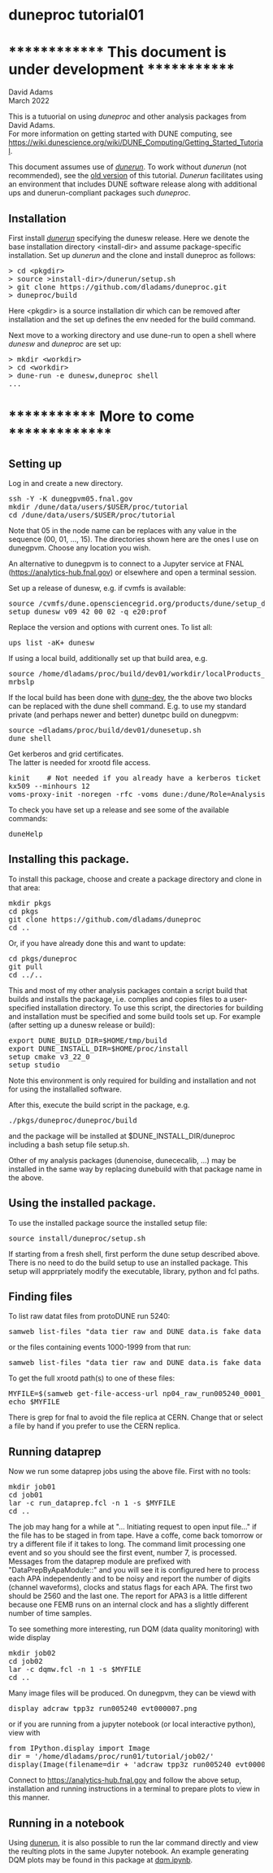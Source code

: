 # duneproc tutorial01

# ************ This document is under development ***********

David Adams   
March 2022  
  
This is a tutuorial on using *duneproc* and other analysis packages from David Adams.  
For more information on getting started with DUNE computing, see
https://wiki.dunescience.org/wiki/DUNE_Computing/Getting_Started_Tutorial.

This document assumes use of [*dunerun*](https://github.com/dladams/dunerun).
To work without *dunerun* (not recommended), see the [old version](tutorial01-old.md)
of this tutorial. *Dunerun* facilitates using an environment that includes DUNE
software release along with additional ups and dunerun-compliant packages such
*duneproc*.

## Installation

First install [*dunerun*](https://github.com/dladams/dunerun) specifying the dunesw release. Here we denote the base installation directory \<install-dir> and assume package-specific installation. Set up *dunerun* and the clone and install duneproc as follows:
<pre>
> cd &lt;pkgdir>
> source &gt;install-dir>/dunerun/setup.sh
> git clone https://github.com/dladams/duneproc.git
> duneproc/build
</pre>
Here \<pkgdir> is a source installation dir which can be removed after installation and the set up defines the env needed for the build command.

  Next move to a working directory and use dune-run to open a shell where *dunesw* and *duneproc* are set up:
<pre>
> mkdir &lt;workdir>
> cd &lt;workdir>
> dune-run -e dunesw,duneproc shell
...
</pre>

# *********** More to come *************

## Setting up

Log in and create a new directory.
<pre>
ssh -Y -K dunegpvm05.fnal.gov
mkdir /dune/data/users/$USER/proc/tutorial
cd /dune/data/users/$USER/proc/tutorial
</pre>
Note that 05 in the node name can be replaces with any value in the sequence (00, 01, ..., 15). The directories shown here are the ones I use on dunegpvm. Choose any location you wish.

An alternative to dunegpvm is to connect to a Jupyter service at FNAL (<https://analytics-hub.fnal.gov>) or elsewhere and open a terminal session.

Set up a release of dunesw, e.g. if cvmfs is available:
<pre>
source /cvmfs/dune.opensciencegrid.org/products/dune/setup_dune.sh
setup dunesw v09_42_00_02 -q e20:prof
</pre>
Replace the version and options with current ones. To list all:
<pre>
ups list -aK+ dunesw
</pre>
If using a local build, additionally set up that build area, e.g.
<pre>
source /home/dladams/proc/build/dev01/workdir/localProducts_dunesw_v09_42_00_02_e20_prof/setup
mrbslp
</pre>
If the local build has been done with [dune-dev](https://github.com/dladams/dune-dev),
the the above two blocks can be replaced with the dune shell command. E.g. to use my
standard private (and perhaps newer and better) dunetpc build on dunegpvm:
<pre>
source ~dladams/proc/build/dev01/dunesetup.sh 
dune shell
</pre>

Get kerberos and grid certificates.  
The latter is needed for xrootd file access.
<pre>
kinit    # Not needed if you already have a kerberos ticket
kx509 --minhours 12
voms-proxy-init -noregen -rfc -voms dune:/dune/Role=Analysis
</pre>

To check you have set up a release and see some of the available commands:
<pre>
duneHelp
</pre>

## Installing this package.

To install this package, choose and create a package directory and
clone in that area:
<pre>
mkdir pkgs
cd pkgs
git clone https://github.com/dladams/duneproc
cd ..
</pre>
Or, if you have already done this and want to update:
<pre>
cd pkgs/duneproc
git pull
cd ../..
</pre>

This and most of my other analysis packages contain a script build that
builds and installs the package, i.e. complies and copies files to a
user-specified installation directory.
To use this script, the directories for building and installation must
be specified and some build tools set up. For example (after setting up a dunesw release or build):
<pre>
export DUNE_BUILD_DIR=$HOME/tmp/build
export DUNE_INSTALL_DIR=$HOME/proc/install
setup cmake v3_22_0
setup studio
</pre>
Note this environment is only required for building and installation
and not for using the installalled software.

After this, execute the build script in the package, e.g.
<pre>
./pkgs/duneproc/duneproc/build
</pre>
and the package will be installed at $DUNE_INSTALL_DIR/duneproc including
a bash setup file setup.sh.

Other of my analysis packages (dunenoise, dunececalib, ...) may be installed
in the same way by replacing dunebuild with that package name in the above.

## Using the installed package.

To use the installed package source the installed setup file:
<pre>
source install/duneproc/setup.sh
</pre>
If starting from a fresh shell, first perform the dune setup described above. There is
no need to do the build setup to use an installed package.
This setup will apprpriately modify the executable, library, python and fcl paths.

## Finding files

To list raw datat files from protoDUNE run 5240:
<pre>
samweb list-files "data_tier raw and DUNE_data.is_fake_data 0 and run_number 5240"
</pre>

or the files containing events 1000-1999 from that run:
<pre>
samweb list-files "data_tier raw and DUNE_data.is_fake_data 0 and run_number 5240 and last_event>=1000 and first_event<2000"
</pre>

To get the full xrootd path(s) to one of these files:
<pre>
MYFILE=$(samweb get-file-access-url np04_raw_run005240_0001_dl1.root --schema=root | grep fnal)
echo $MYFILE
</pre>
There is grep for fnal to avoid the file replica at CERN. Change that or select a file by hand
if you prefer to use the CERN replica.
  
## Running dataprep
  
Now we run some dataprep jobs using the above file. First with no tools:
<pre>
mkdir job01
cd job01
lar -c run_dataprep.fcl -n 1 -s $MYFILE
cd ..
</pre>
The job may hang for a while at "... Initiating request to open input file..." if the file has to be staged in from tape. Have a coffe, come back tomorrow
or try a different file if it takes to long. The command limit processing one event and so you should see the first event, number 7, is processed.
Messages from the dataprep module are prefixed with "DataPrepByApaModule::" and you will see it is configured here to process each APA independently and
to be noisy and report the number of digits (channel waveforms), clocks and status flags for each APA. The first two should be 2560 and the last one.
The report for APA3 is a little different because one FEMB runs on an internal clock and has a slightly different number of time samples.

To see something more interesting, run DQM (data quality monitoring) with wide display
<pre>
mkdir job02
cd job02
lar -c dqmw.fcl -n 1 -s $MYFILE
cd ..
</pre>
Many image files will be produced. On dunegpvm, they can be viewd with
<pre>
display adcraw_tpp3z_run005240_evt000007.png
</pre>
or if you are running from a jupyter notebook (or local interactive python), view with
<pre>
from IPython.display import Image
dir = '/home/dladams/proc/run01/tutorial/job02/'
display(Image(filename=dir + 'adcraw_tpp3z_run005240_evt000007.png'))
</pre>
Connect to https://analytics-hub.fnal.gov and follow the above setup, installation and running instructions in a terminal to prepare plots to view in this manner.

## Running in a notebook

Using [dunerun](https://github.com/dladams/dunerun), it is also possible to run the lar command directly and view the reulting plots in the same Jupyter notebook. An example generating DQM plots may be found in this package at [dqm.ipynb](../ipynb/dqm.ipynb).
